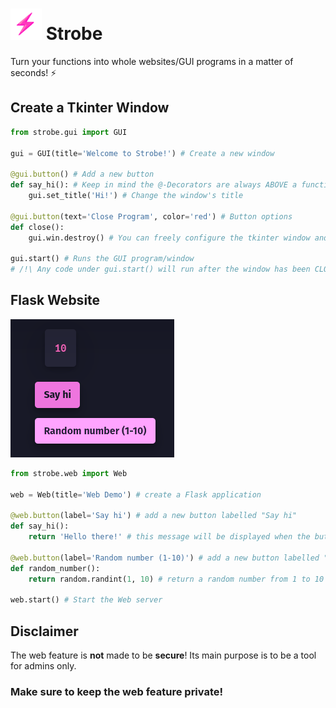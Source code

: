 # <img src="logo.png" style="height: 50px;"> Strobe
Turn your functions into whole websites/GUI programs in a matter of seconds! ⚡

## Create a Tkinter Window

```py
from strobe.gui import GUI

gui = GUI(title='Welcome to Strobe!') # Create a new window

@gui.button() # Add a new button
def say_hi(): # Keep in mind the @-Decorators are always ABOVE a function or method, and can't be used "alone"
    gui.set_title('Hi!') # Change the window's title

@gui.button(text='Close Program', color='red') # Button options
def close():
    gui.win.destroy() # You can freely configure the tkinter window and use its methods as you wish!

gui.start() # Runs the GUI program/window
# /!\ Any code under gui.start() will run after the window has been CLOSED!
```

## Flask Website
![](web.png)

```py
from strobe.web import Web

web = Web(title='Web Demo') # create a Flask application

@web.button(label='Say hi') # add a new button labelled "Say hi"
def say_hi():
    return 'Hello there!' # this message will be displayed when the button is clicked

@web.button(label='Random number (1-10)') # add a new button labelled "Random number (1-10)"
def random_number():
    return random.randint(1, 10) # return a random number from 1 to 10

web.start() # Start the Web server
```

## Disclaimer
The web feature is **not** made to be **secure**! Its main purpose is to be a tool for admins only.
### Make sure to keep the **web feature private**!